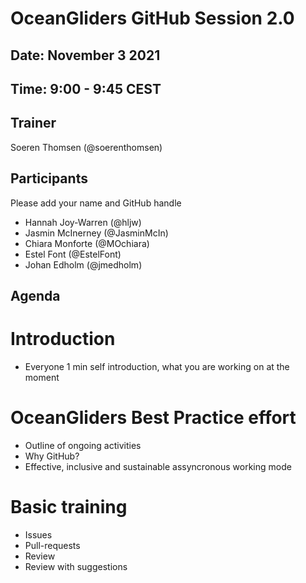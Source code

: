 # OceanGliders GitHub Session 2.0

## Date: November 3 2021

## Time: 9:00 - 9:45 CEST

## Trainer
Soeren Thomsen (@soerenthomsen)

## Participants 
Please add your name and GitHub handle
- Hannah Joy-Warren (@hljw)
- Jasmin McInerney (@JasminMcIn)
- Chiara Monforte (@MOchiara)
- Estel Font (@EstelFont)
- Johan Edholm (@jmedholm)

## Agenda 

# Introduction
- Everyone 1 min self introduction, what you are working on at the moment

# OceanGliders Best Practice effort
- Outline of ongoing activities
- Why GitHub?
- Effective, inclusive and sustainable assyncronous working mode

# Basic training
- Issues
- Pull-requests
- Review
- Review with suggestions 


